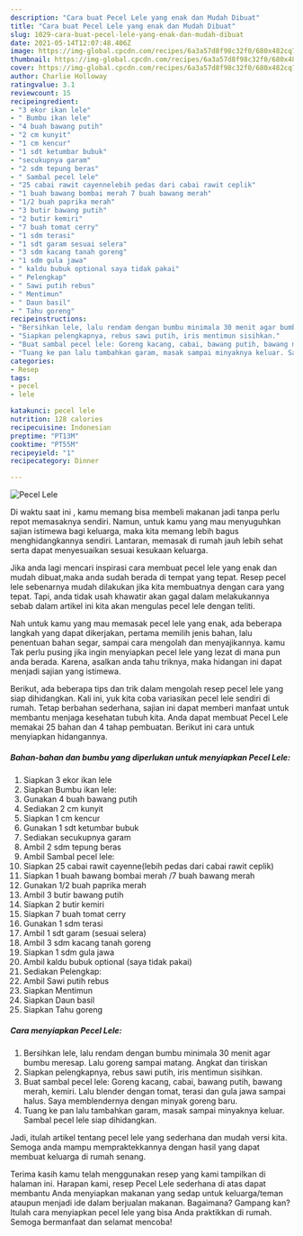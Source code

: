 ```yaml
---
description: "Cara buat Pecel Lele yang enak dan Mudah Dibuat"
title: "Cara buat Pecel Lele yang enak dan Mudah Dibuat"
slug: 1029-cara-buat-pecel-lele-yang-enak-dan-mudah-dibuat
date: 2021-05-14T12:07:48.406Z
image: https://img-global.cpcdn.com/recipes/6a3a57d8f98c32f0/680x482cq70/pecel-lele-foto-resep-utama.jpg
thumbnail: https://img-global.cpcdn.com/recipes/6a3a57d8f98c32f0/680x482cq70/pecel-lele-foto-resep-utama.jpg
cover: https://img-global.cpcdn.com/recipes/6a3a57d8f98c32f0/680x482cq70/pecel-lele-foto-resep-utama.jpg
author: Charlie Holloway
ratingvalue: 3.1
reviewcount: 15
recipeingredient:
- "3 ekor ikan lele"
- " Bumbu ikan lele"
- "4 buah bawang putih"
- "2 cm kunyit"
- "1 cm kencur"
- "1 sdt ketumbar bubuk"
- "secukupnya garam"
- "2 sdm tepung beras"
- " Sambal pecel lele"
- "25 cabai rawit cayennelebih pedas dari cabai rawit ceplik"
- "1 buah bawang bombai merah 7 buah bawang merah"
- "1/2 buah paprika merah"
- "3 butir bawang putih"
- "2 butir kemiri"
- "7 buah tomat cerry"
- "1 sdm terasi"
- "1 sdt garam sesuai selera"
- "3 sdm kacang tanah goreng"
- "1 sdm gula jawa"
- " kaldu bubuk optional saya tidak pakai"
- " Pelengkap"
- " Sawi putih rebus"
- " Mentimun"
- " Daun basil"
- " Tahu goreng"
recipeinstructions:
- "Bersihkan lele, lalu rendam dengan bumbu minimala 30 menit agar bumbu meresap. Lalu goreng sampai matang. Angkat dan tiriskan"
- "Siapkan pelengkapnya, rebus sawi putih, iris mentimun sisihkan."
- "Buat sambal pecel lele: Goreng kacang, cabai, bawang putih, bawang merah, kemiri. Lalu blender dengan tomat, terasi dan gula jawa sampai halus. Saya memblendernya dengan minyak goreng baru."
- "Tuang ke pan lalu tambahkan garam, masak sampai minyaknya keluar. Sambal pecel lele siap dihidangkan."
categories:
- Resep
tags:
- pecel
- lele

katakunci: pecel lele 
nutrition: 128 calories
recipecuisine: Indonesian
preptime: "PT13M"
cooktime: "PT55M"
recipeyield: "1"
recipecategory: Dinner

---
```



![Pecel Lele](https://img-global.cpcdn.com/recipes/6a3a57d8f98c32f0/680x482cq70/pecel-lele-foto-resep-utama.jpg)

Di waktu  saat ini , kamu memang bisa membeli makanan jadi tanpa perlu repot memasaknya sendiri. Namun, untuk kamu yang mau menyuguhkan sajian istimewa bagi keluarga, maka kita memang lebih bagus menghidangkannya sendiri. Lantaran, memasak di rumah jauh lebih sehat serta dapat menyesuaikan sesuai kesukaan keluarga.

Jika anda lagi mencari inspirasi cara membuat pecel lele yang enak dan mudah dibuat,maka anda sudah berada di tempat yang tepat. Resep pecel lele  sebenarnya mudah dilakukan jika kita membuatnya dengan cara yang tepat. Tapi, anda tidak usah khawatir akan gagal dalam melakukannya 
sebab dalam artikel ini kita akan mengulas pecel lele dengan teliti.  



Nah untuk kamu yang mau memasak pecel lele yang enak, ada beberapa langkah yang dapat dikerjakan, pertama memilih jenis bahan, lalu penentuan bahan segar, sampai cara mengolah dan menyajikannya. kamu Tak perlu pusing jika ingin menyiapkan pecel lele yang lezat di mana pun anda berada. Karena, asalkan anda  tahu triknya, maka hidangan ini dapat menjadi sajian yang istimewa.

Berikut, ada beberapa tips dan trik dalam mengolah resep pecel lele yang siap dihidangkan. Kali ini, yuk kita coba variasikan pecel lele sendiri di rumah. Tetap berbahan sederhana, sajian ini dapat memberi manfaat untuk membantu menjaga kesehatan tubuh kita. Anda dapat membuat Pecel Lele memakai 25 bahan dan 4 tahap pembuatan. Berikut ini cara untuk menyiapkan hidangannya.

<!--inarticleads1-->

##### Bahan-bahan dan bumbu yang diperlukan untuk menyiapkan Pecel Lele:

1. Siapkan 3 ekor ikan lele
1. Siapkan  Bumbu ikan lele:
1. Gunakan 4 buah bawang putih
1. Sediakan 2 cm kunyit
1. Siapkan 1 cm kencur
1. Gunakan 1 sdt ketumbar bubuk
1. Sediakan secukupnya garam
1. Ambil 2 sdm tepung beras
1. Ambil  Sambal pecel lele:
1. Siapkan 25 cabai rawit cayenne(lebih pedas dari cabai rawit ceplik)
1. Siapkan 1 buah bawang bombai merah /7 buah bawang merah
1. Gunakan 1/2 buah paprika merah
1. Ambil 3 butir bawang putih
1. Siapkan 2 butir kemiri
1. Siapkan 7 buah tomat cerry
1. Gunakan 1 sdm terasi
1. Ambil 1 sdt garam (sesuai selera)
1. Ambil 3 sdm kacang tanah goreng
1. Siapkan 1 sdm gula jawa
1. Ambil  kaldu bubuk optional (saya tidak pakai)
1. Sediakan  Pelengkap:
1. Ambil  Sawi putih rebus
1. Siapkan  Mentimun
1. Siapkan  Daun basil
1. Siapkan  Tahu goreng




<!--inarticleads2-->

##### Cara menyiapkan Pecel Lele:

1. Bersihkan lele, lalu rendam dengan bumbu minimala 30 menit agar bumbu meresap. Lalu goreng sampai matang. Angkat dan tiriskan
1. Siapkan pelengkapnya, rebus sawi putih, iris mentimun sisihkan.
1. Buat sambal pecel lele: Goreng kacang, cabai, bawang putih, bawang merah, kemiri. Lalu blender dengan tomat, terasi dan gula jawa sampai halus. Saya memblendernya dengan minyak goreng baru.
1. Tuang ke pan lalu tambahkan garam, masak sampai minyaknya keluar. Sambal pecel lele siap dihidangkan.




Jadi, itulah artikel tentang  pecel lele  yang sederhana dan mudah versi kita. Semoga anda mampu mempraktekkannya dengan hasil yang dapat membuat keluarga di rumah senang. 

Terima kasih kamu telah menggunakan resep yang kami tampilkan di halaman ini. Harapan kami, resep  Pecel Lele sederhana di atas dapat membantu Anda menyiapkan makanan yang sedap untuk keluarga/teman ataupun menjadi ide dalam berjualan makanan. Bagaimana? Gampang kan? Itulah cara menyiapkan pecel lele yang bisa Anda praktikkan di rumah. Semoga bermanfaat dan selamat mencoba!

